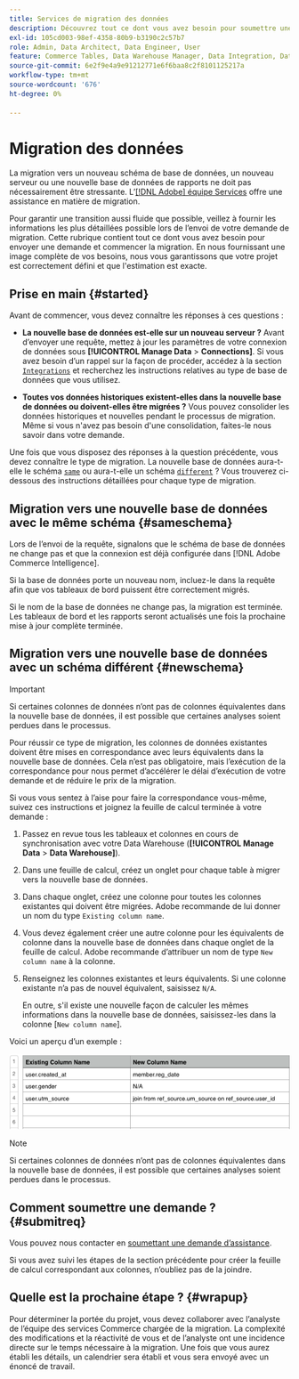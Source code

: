 ```yaml
---
title: Services de migration des données
description: Découvrez tout ce dont vous avez besoin pour soumettre une demande et commencer la migration.
exl-id: 105cd003-98ef-4358-80b9-b3190c2c57b7
role: Admin, Data Architect, Data Engineer, User
feature: Commerce Tables, Data Warehouse Manager, Data Integration, Data Import/Export
source-git-commit: 6e2f9e4a9e91212771e6f6baa8c2f8101125217a
workflow-type: tm+mt
source-wordcount: '676'
ht-degree: 0%

---
```


# Migration des données

La migration vers un nouveau schéma de base de données, un nouveau serveur ou une nouvelle base de données de rapports ne doit pas nécessairement être stressante. L’[[!DNL Adobe] équipe Services](https://experienceleague.adobe.com/docs/commerce-knowledge-base/kb/troubleshooting/miscellaneous/mbi-service-policies.html?lang=fr) offre une assistance en matière de migration.

Pour garantir une transition aussi fluide que possible, veillez à fournir les informations les plus détaillées possible lors de l’envoi de votre demande de migration. Cette rubrique contient tout ce dont vous avez besoin pour envoyer une demande et commencer la migration. En nous fournissant une image complète de vos besoins, nous vous garantissons que votre projet est correctement défini et que l&#39;estimation est exacte.

## Prise en main {#started}

Avant de commencer, vous devez connaître les réponses à ces questions :

* **La nouvelle base de données est-elle sur un nouveau serveur ?** Avant d’envoyer une requête, mettez à jour les paramètres de votre connexion de données sous **[!UICONTROL Manage Data** > **Connections]**. Si vous avez besoin d’un rappel sur la façon de procéder, accédez à la section [`Integrations`](../integrations/integrations.md) et recherchez les instructions relatives au type de base de données que vous utilisez.

* **Toutes vos données historiques existent-elles dans la nouvelle base de données ou doivent-elles être migrées ?** Vous pouvez consolider les données historiques et nouvelles pendant le processus de migration. Même si vous n&#39;avez pas besoin d&#39;une consolidation, faites-le nous savoir dans votre demande.

Une fois que vous disposez des réponses à la question précédente, vous devez connaître le type de migration. La nouvelle base de données aura-t-elle le schéma [`same`](#sameschema) ou aura-t-elle un schéma [`different`](#newschema) ? Vous trouverez ci-dessous des instructions détaillées pour chaque type de migration.

## Migration vers une nouvelle base de données avec le même schéma {#sameschema}

Lors de l’envoi de la requête, signalons que le schéma de base de données ne change pas et que la connexion est déjà configurée dans [!DNL Adobe Commerce Intelligence].

Si la base de données porte un nouveau nom, incluez-le dans la requête afin que vos tableaux de bord puissent être correctement migrés.

Si le nom de la base de données ne change pas, la migration est terminée. Les tableaux de bord et les rapports seront actualisés une fois la prochaine mise à jour complète terminée.

## Migration vers une nouvelle base de données avec un schéma différent {#newschema}

>[!IMPORTANT]
>
>Si certaines colonnes de données n’ont pas de colonnes équivalentes dans la nouvelle base de données, il est possible que certaines analyses soient perdues dans le processus.

Pour réussir ce type de migration, les colonnes de données existantes doivent être mises en correspondance avec leurs équivalents dans la nouvelle base de données. Cela n’est pas obligatoire, mais l’exécution de la correspondance pour nous permet d’accélérer le délai d’exécution de votre demande et de réduire le prix de la migration.

Si vous vous sentez à l’aise pour faire la correspondance vous-même, suivez ces instructions et joignez la feuille de calcul terminée à votre demande :

1. Passez en revue tous les tableaux et colonnes en cours de synchronisation avec votre Data Warehouse (**[!UICONTROL Manage Data** > **Data Warehouse]**).

1. Dans une feuille de calcul, créez un onglet pour chaque table à migrer vers la nouvelle base de données.

1. Dans chaque onglet, créez une colonne pour toutes les colonnes existantes qui doivent être migrées. Adobe recommande de lui donner un nom du type `Existing column name`.

1. Vous devez également créer une autre colonne pour les équivalents de colonne dans la nouvelle base de données dans chaque onglet de la feuille de calcul. Adobe recommande d’attribuer un nom de type `New column name` à la colonne.

1. Renseignez les colonnes existantes et leurs équivalents. Si une colonne existante n’a pas de nouvel équivalent, saisissez `N/A`.

   En outre, s&#39;il existe une nouvelle façon de calculer les mêmes informations dans la nouvelle base de données, saisissez-les dans la colonne [`New column name`].

Voici un aperçu d’un exemple :

![](../../../assets/Migration_Spreadsheet.png)

>[!NOTE]
>
>Si certaines colonnes de données n’ont pas de colonnes équivalentes dans la nouvelle base de données, il est possible que certaines analyses soient perdues dans le processus.

## Comment soumettre une demande ? {#submitreq}

Vous pouvez nous contacter en [soumettant une demande d’assistance](https://experienceleague.adobe.com/docs/commerce-knowledge-base/kb/troubleshooting/miscellaneous/mbi-service-policies.html?lang=fr).

Si vous avez suivi les étapes de la section précédente pour créer la feuille de calcul correspondant aux colonnes, n’oubliez pas de la joindre.

## Quelle est la prochaine étape ? {#wrapup}

Pour déterminer la portée du projet, vous devez collaborer avec l’analyste de l’équipe des services Commerce chargée de la migration. La complexité des modifications et la réactivité de vous et de l’analyste ont une incidence directe sur le temps nécessaire à la migration. Une fois que vous aurez établi les détails, un calendrier sera établi et vous sera envoyé avec un énoncé de travail.
